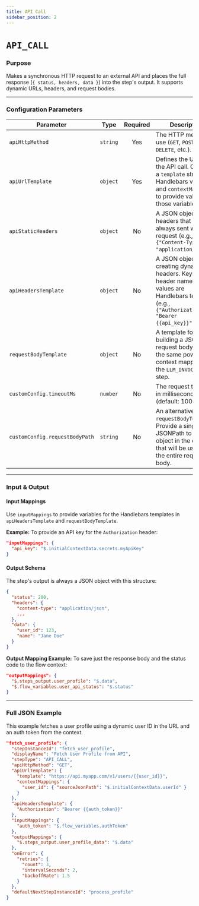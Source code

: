 ```yaml
---
title: API Call
sidebar_position: 2
---
```


# `API_CALL`

### Purpose

Makes a synchronous HTTP request to an external API and places the full response (`{ status, headers, data }`) into the step's output. It supports dynamic URLs, headers, and request bodies.

---

### Configuration Parameters

| Parameter               | Type     | Required | Description                                                                                                                                                         |
| ----------------------- | -------- | :------: | ------------------------------------------------------------------------------------------------------------------------------------------------------------------- |
| `apiHttpMethod`         | `string` |   Yes    | The HTTP method to use (`GET`, `POST`, `PUT`, `DELETE`, etc.).                                                                                                      |
| `apiUrlTemplate`        | `object` |   Yes    | Defines the URL for the API call. Contains a `template` string with Handlebars variables and `contextMappings` to provide values for those variables.                 |
| `apiStaticHeaders`      | `object` |    No    | A JSON object of headers that are always sent with the request (e.g., `{"Content-Type": "application/json"}`).                                                      |
| `apiHeadersTemplate`    | `object` |    No    | A JSON object for creating dynamic headers. Keys are header names, and values are Handlebars templates (e.g., `{"Authorization": "Bearer {{api_key}}"}`).         |
| `requestBodyTemplate`   | `object` |    No    | A template for building a JSON request body, using the same powerful context mapping as the `LLM_INVOCATION` step.                                                  |
| `customConfig.timeoutMs`| `number` |    No    | The request timeout in milliseconds (default: 10000).                                                                                                               |
| `customConfig.requestBodyPath`| `string`|    No    | An alternative to `requestBodyTemplate`. Provide a single JSONPath to an object in the context that will be used as the entire request body.                 |

---

### Input & Output

#### Input Mappings

Use `inputMappings` to provide variables for the Handlebars templates in `apiHeadersTemplate` and `requestBodyTemplate`.

**Example:**
To provide an API key for the `Authorization` header:
```json
"inputMappings": {
  "api_key": "$.initialContextData.secrets.myApiKey"
}
```

#### Output Schema

The step's output is always a JSON object with this structure:
```json
{
  "status": 200,
  "headers": {
    "content-type": "application/json",
    ...
  },
  "data": {
    "user_id": 123,
    "name": "Jane Doe"
  }
}
```

**Output Mapping Example:**
To save just the response body and the status code to the flow context:
```json
"outputMappings": {
  "$.steps_output.user_profile": "$.data",
  "$.flow_variables.user_api_status": "$.status"
}
```

---

### Full JSON Example

This example fetches a user profile using a dynamic user ID in the URL and an auth token from the context.

```json
"fetch_user_profile": {
  "stepInstanceId": "fetch_user_profile",
  "displayName": "Fetch User Profile from API",
  "stepType": "API_CALL",
  "apiHttpMethod": "GET",
  "apiUrlTemplate": {
    "template": "https://api.myapp.com/v1/users/{{user_id}}",
    "contextMappings": {
      "user_id": { "sourceJsonPath": "$.initialContextData.userId" }
    }
  },
  "apiHeadersTemplate": {
    "Authorization": "Bearer {{auth_token}}"
  },
  "inputMappings": {
    "auth_token": "$.flow_variables.authToken"
  },
  "outputMappings": {
    "$.steps_output.user_profile_data": "$.data"
  },
  "onError": {
    "retries": {
      "count": 3,
      "intervalSeconds": 2,
      "backoffRate": 1.5
    }
  },
  "defaultNextStepInstanceId": "process_profile"
}
```